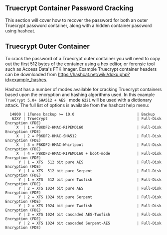 ## Truecrypt Container Password Cracking

This section will cover how to recover the password for both an outer Truecrypt password container, along with a hidden container password using hashcat.

## Truecrypt Outer Container
To crack the password of a Truecrypt outer container you will need to copy out the first 512 bytes of the container using a hex editor, or forensic tool such as Access Data's FTK Imager.  Example Truecrypt container headers can be downloaded from https://hashcat.net/wiki/doku.php?id=example_hashes.

Hashcat has a number of modes available for cracking Truecrypt containers based upon the encryption and hashing algorithms used.  In this example `TrueCrypt 5.0+ SHA512 + AES ` mode `6221` will be used with a dictionary attack.  The full list of options is available from the hashcat help menu:

``` 
  14800 | iTunes backup >= 10.0                            | Backup
   62XY | TrueCrypt                                        | Full-Disk Encryption (FDE)
     X  | 1 = PBKDF2-HMAC-RIPEMD160                        | Full-Disk Encryption (FDE)
     X  | 2 = PBKDF2-HMAC-SHA512                           | Full-Disk Encryption (FDE)
     X  | 3 = PBKDF2-HMAC-Whirlpool                        | Full-Disk Encryption (FDE)
     X  | 4 = PBKDF2-HMAC-RIPEMD160 + boot-mode            | Full-Disk Encryption (FDE)
      Y | 1 = XTS  512 bit pure AES                        | Full-Disk Encryption (FDE)
      Y | 1 = XTS  512 bit pure Serpent                    | Full-Disk Encryption (FDE)
      Y | 1 = XTS  512 bit pure Twofish                    | Full-Disk Encryption (FDE)
      Y | 2 = XTS 1024 bit pure AES                        | Full-Disk Encryption (FDE)
      Y | 2 = XTS 1024 bit pure Serpent                    | Full-Disk Encryption (FDE)
      Y | 2 = XTS 1024 bit pure Twofish                    | Full-Disk Encryption (FDE)
      Y | 2 = XTS 1024 bit cascaded AES-Twofish            | Full-Disk Encryption (FDE)
      Y | 2 = XTS 1024 bit cascaded Serpent-AES            | Full-Disk Encryption (FDE)
```
